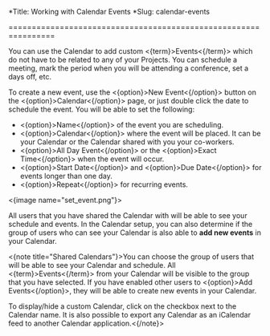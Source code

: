 *Title: Working with Calendar Events
*Slug: calendar-events

================================================================

You can use the Calendar to add custom <{term}>Events<{/term}> which do not have to be related to any of your Projects. You can schedule a meeting, mark the period when you will be attending a conference, set a days off, etc.

To create a new event, use the <{option}>New Event<{/option}> button on the <{option}>Calendar<{/option}> page, or just double click the date to schedule the event. You will be able to set the following:

- <{option}>Name<{/option}> of the event you are scheduling.
- <{option}>Calendar<{/option}> where the event will be placed. It can be your Calendar or the Calendar shared with you your co-workers.
- <{option}>All Day Event<{/option}> or the <{option}>Exact Time<{/option}> when the event will occur.
- <{option}>Start Date<{/option}> and <{option}>Due Date<{/option}> for events longer than one day.
- <{option}>Repeat<{/option}> for recurring events.

<{image name="set_event.png"}>

All users that you have shared the Calendar with will be able to see your schedule and events. In the Calendar setup, you can also determine if the group of users who can see your Calendar is also able to **add new events** in your Calendar.

<{note title="Shared Calendars"}>You can choose the group of users that will be able to see your Calendar and schedule. All <{term}>Events<{/term}> from your Calendar will be visible to the group that you have selected. If you have enabled other users to <{option}>Add Events<{/option}>, they will be able to create new events in your Calendar.

To display/hide a custom Calendar, click on the checkbox next to the Calendar name. It is also possible to export any Calendar as an iCalendar feed to another Calendar application.<{/note}>